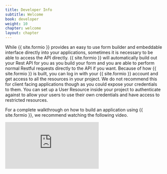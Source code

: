 ```yaml
---
title: Developer Info
subtitle: Welcome
book: developer
weight: 10
chapter: welcome
layout: chapter
---
```

While {{ site.formio }} provides an easy to use form builder and embeddable interface directly into your applications, sometimes it is necessary to be able to access the API directly. {{ site.formio }} will automatically build out your Rest API for you as you build your form and you are able to perform normal Restful requests directly to the API if you want. Because of how {{ site.formio }} is built, you can log in with your {{ site.formio }} account and get access to all the resources in your project. We do not recommend this for client facing applications though as you could expose your credentials to them. You can set up a User Resource inside your project to authenticate against to allow your users to use their own credentials and have access to restricted resources.

For a complete walkthrough on how to build an application using {{ site.formio }}, we recommend watching the following video.

<div class="embed-responsive embed-responsive-16by9">
  <iframe class="embed-responsive-item" src="https://www.youtube.com/embed/UDKo_qst0mU?rel=0&amp;showinfo=0" frameborder="0" allowfullscreen></iframe>
</div>
